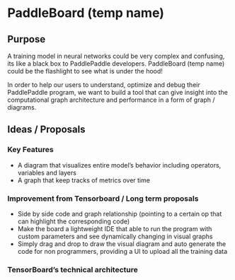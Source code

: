 # PaddleBoard (temp name)

## Purpose

A training model in neural networks could be very complex and confusing, its like a black box to PaddlePaddle developers. PaddleBoard (temp name) could be the flashlight to see what is under the hood!

In order to help our users to understand, optimize and debug their PaddlePaddle program, we want to build a tool that can give insight into the computational graph architecture and performance in a form of graph / diagrams.


## Ideas / Proposals

### Key Features

- A diagram that visualizes entire model’s behavior including operators, variables and layers
- A graph that keep tracks of metrics over time 


### Improvement from Tensorboard / Long term proposals 

- Side by side code and graph relationship (pointing to a certain op that can highlight the corresponding code)
- Make the board a lightweight IDE that able to run the program with custom parameters and see dynamically changing in visual graphs
- Simply drag and drop to draw the visual diagram and auto generate the code for non programmers, providing a UI to upload all the training data


### TensorBoard’s technical architecture
